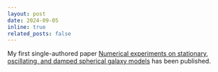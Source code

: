 ```yaml
---
layout: post
date: 2024-09-05
inline: true
related_posts: false
---
```


My first single-authored paper <a href="https://doi.org/10.1016/j.physd.2024.134351">Numerical experiments on stationary, oscillating, and damped spherical galaxy models</a> has been published.